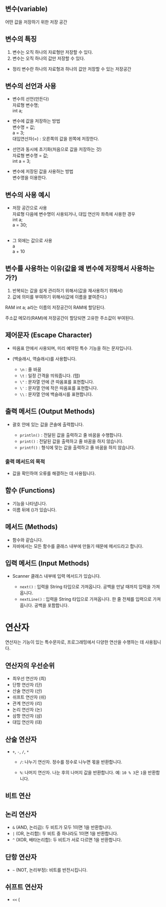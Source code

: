 
## 변수(variable)
어떤 값을 저장하기 위한 저장 공간

## 변수의 특징
1. 변수는 오직 하나의 자료형만 저장할 수 있다.
2. 변수는 오직 하나의 값만 저장할 수 있다.

- 정리
변수란 하나의 자료형과 하나의 값만 저장할 수 있는 저장공간

## 변수의 선언과 사용
- 변수의 선언(만든다)<br>
	자료형 변수명;<br>
	int a;<br>
- 변수에 값을 저장하는 방법<br>
	변수명 = 값;<br>
	a = 3;<br>
	대입연산자(=) : 오른쪽의 값을 왼쪽에 저장한다.<br>
	
- 선언과 동시에 초기화(처음으로 값을 저장하는 것)<br>
	자료형 변수명 = 값;<br>
	int a = 3;<br>

- 변수에 저장된 값을 사용하는 방법<br>
		변수명을 이용한다.

## 변수의 사용 예시
- 저장 공간으로 사용<br>
	자료형 다음에 변수명이 사용되거나, 대입 연산자 좌측에 사용한 경우<br>
	int a;<br>
	a = 30; <br><br>

- 그 외에는 값으로 사용<br>
	a<br>
	a + 10<br>


## 변수를 사용하는 이유(값을 왜 변수에 저장해서 사용하는가?)
1. 반복되는 값을 쉽게 관리하기 위해서(값을 재사용하기 위해서)
2. 값에 의미를 부여하기 위해서(값에 이름을 붙여준다.)

RAM
	int a;
	a라는 이름의 저장공간이 RAM에 할당된다.

주소값
	메모리(RAM)에 저장공간이 할당되면 고유한 주소값이 부여된다.

## 제어문자 (Escape Character)
- 따옴표 안에서 사용되며, 미리 예약된 특수 기능을 하는 문자입니다.
- \(백슬래시, 역슬래시)를 사용합니다.

    - `\n` : 줄 바꿈
    - `\t` : 일정 간격을 띄워줍니다. (탭)
    - `\"` : 문자열 안에 큰 따옴표를 표현합니다.
    - `\'` : 문자열 안에 작은 따옴표를 표현합니다.
    - `\\` : 문자열 안에 백슬래시를 표현합니다.

## 출력 메서드 (Output Methods)
- 괄호 안에 있는 값을 콘솔에 출력합니다.

    - `println()` : 전달된 값을 출력하고 줄 바꿈을 수행합니다.
    - `print()` : 전달된 값을 출력하고 줄 바꿈을 하지 않습니다.
    - `printf()` : 형식에 맞는 값을 출력하고 줄 바꿈을 하지 않습니다.

### 출력 메서드의 목적
- 값을 확인하여 오류를 해결하는 데 사용됩니다.

## 함수 (Functions)
- 기능을 나타냅니다.
- 이름 뒤에 ()가 있습니다.

## 메서드 (Methods)
- 함수와 같습니다.
- 자바에서는 모든 함수를 클래스 내부에 만들기 때문에 메서드라고 합니다.

## 입력 메서드 (Input Methods)
- Scanner 클래스 내부에 입력 메서드가 있습니다.

    - `next()` : 입력을 String 타입으로 가져옵니다. 공백을 만날 때까지 입력을 가져옵니다.
    - `nextLine()` : 입력을 String 타입으로 가져옵니다. 한 줄 전체를 입력으로 가져옵니다. 공백을 포함합니다.
# 연산자

연산자는 기능이 있는 특수문자로, 프로그래밍에서 다양한 연산을 수행하는 데 사용됩니다.

## 연산자의 우선순위

- 최우선 연산자 (최)
- 단항 연산자 (단)
- 산술 연산자 (산)
- 쉬프트 연산자 (쉬)
- 관계 연산자 (리)
- 논리 연산자 (논)
- 삼항 연산자 (삼)
- 대입 연산자 (대)

## 산술 연산자

- `+`, `-`, `/`, `*`

  - `/`: 나누기 연산자. 정수를 정수로 나누면 몫을 반환합니다.
  
  - `%`: 나머지 연산자. 나눈 후의 나머지 값을 반환합니다. 예: `10 % 3`은 `1`을 반환합니다.

## 비트 연산

## 논리 연산자

- `&` (AND, 논리곱): 두 비트가 모두 1이면 1을 반환합니다.
- `|` (OR, 논리합): 두 비트 중 하나라도 1이면 1을 반환합니다.
- `^` (XOR, 배타논리합): 두 비트가 서로 다르면 1을 반환합니다.

## 단항 연산자

- `~` (NOT, 논리부정): 비트를 반전시킵니다.

## 쉬프트 연산자

- `<<` (


